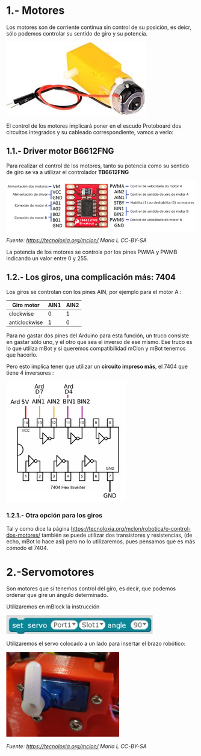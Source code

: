 # 1.- Motores

Los motores son de corriente contínua sin control de su posición, es deicr, sólo podemos controlar su sentido de giro y su potencia.

![](/assets/motor.jpg)

El control de los motores implicará poner en el escudo Protoboard dos circuitos integrados y su cableado correspondiente, vamos a verlo:

## 1.1.- Driver motor B6612FNG

Para realizar el control de los motores, tanto su potencia como su sentido de giro se va a utilizar el controlador **TB6612FNG**

![](/assets/driver_explicacion.png)

_Fuente: https://tecnoloxia.org/mclon/ Maria L      CC-BY-SA_

La potencia de los motores se controla por los pines PWMA y PWMB indicando un valor entre 0 y 255.

## 1.2.- Los giros, una complicación más: 7404

Los giros se controlan con los pines AIN, por ejemplo para el motor A :

| Giro motor    | AIN1   | AIN2 |
|---------------|--------|------|
| clockwise     | 0      | 1    |
| anticlockwise | 1      | 0    |

Para no gastar dos pines del Arduino para esta función, un truco consiste en gastar sólo uno, y el otro que sea el inverso de ese mismo. Ese truco es lo que utiliza mBot y si queremos compatibilidad mClon y mBot tenemos que hacerlo.

Pero esto implica tener que utilizar un **circuito impreso más**, el 7404 que tiene 4 inversores :

![](/assets/7404-2.png)

### 1.2.1.- Otra opción para los giros

Tal y como dice la página https://tecnoloxia.org/mclon/robotica/o-control-dos-motores/ también se puede utilizar dos transistores y resistencias, (de echo, mBot lo hace así) pero no lo utilizaremos, pues pensamos que es más cómodo el 7404.

# 2.-Servomotores

Son motores que sí tenemos control del giro, es decir, que podemos ordenar que gire un ángulo determinado.

Utilizaremos en mBlock la instrucción

![](/assets/instruccionservo.jpg)

Utilizaremos el servo colocado a un lado para insertar el brazo robótico:

![](/assets/servoBrazo5-300x225.jpg)

_Fuente: https://tecnoloxia.org/mclon/ Maria L      CC-BY-SA_
